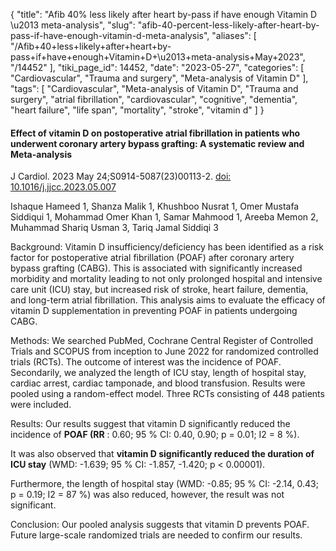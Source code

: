 {
    "title": "Afib 40% less likely after heart by-pass if have enough Vitamin D \u2013 meta-analysis",
    "slug": "afib-40-percent-less-likely-after-heart-by-pass-if-have-enough-vitamin-d-meta-analysis",
    "aliases": [
        "/Afib+40+less+likely+after+heart+by-pass+if+have+enough+Vitamin+D+\u2013+meta-analysis+May+2023",
        "/14452"
    ],
    "tiki_page_id": 14452,
    "date": "2023-05-27",
    "categories": [
        "Cardiovascular",
        "Trauma and surgery",
        "Meta-analysis of Vitamin D"
    ],
    "tags": [
        "Cardiovascular",
        "Meta-analysis of Vitamin D",
        "Trauma and surgery",
        "atrial fibrillation",
        "cardiovascular",
        "cognitive",
        "dementia",
        "heart failure",
        "life span",
        "mortality",
        "stroke",
        "vitamin d"
    ]
}


#### Effect of vitamin D on postoperative atrial fibrillation in patients who underwent coronary artery bypass grafting: A systematic review and Meta-analysis

J Cardiol. 2023 May 24;S0914-5087(23)00113-2. [doi: 10.1016/j.jjcc.2023.05.007](https://doi.org/10.1016/j.jjcc.2023.05.007)

Ishaque Hameed 1, Shanza Malik 1, Khushboo Nusrat 1, Omer Mustafa Siddiqui 1, Mohammad Omer Khan 1, Samar Mahmood 1, Areeba Memon 2, Muhammad Shariq Usman 3, Tariq Jamal Siddiqi 3

Background: Vitamin D insufficiency/deficiency has been identified as a risk factor for postoperative atrial fibrillation (POAF) after coronary artery bypass grafting (CABG). This is associated with significantly increased morbidity and mortality leading to not only prolonged hospital and intensive care unit (ICU) stay, but increased risk of stroke, heart failure, dementia, and long-term atrial fibrillation. This analysis aims to evaluate the efficacy of vitamin D supplementation in preventing POAF in patients undergoing CABG.

Methods: We searched PubMed, Cochrane Central Register of Controlled Trials and SCOPUS from inception to June 2022 for randomized controlled trials (RCTs). The outcome of interest was the incidence of POAF. Secondarily, we analyzed the length of ICU stay, length of hospital stay, cardiac arrest, cardiac tamponade, and blood transfusion. Results were pooled using a random-effect model. Three RCTs consisting of 448 patients were included.

Results: Our results suggest that vitamin D significantly reduced the incidence of  **POAF (RR** : 0.60; 95 % CI: 0.40, 0.90; p = 0.01; I2 = 8 %). 

It was also observed that  **vitamin D significantly reduced the duration of ICU stay**  (WMD: -1.639; 95 % CI: -1.857, -1.420; p < 0.00001).

Furthermore, the length of hospital stay (WMD: -0.85; 95 % CI: -2.14, 0.43; p = 0.19; I2 = 87 %) was also reduced, however, the result was not significant.

Conclusion: Our pooled analysis suggests that vitamin D prevents POAF. Future large-scale randomized trials are needed to confirm our results.